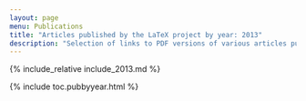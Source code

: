 ```yaml
---
layout: page
menu: Publications
title: "Articles published by the LaTeX project by year: 2013"
description: "Selection of links to PDF versions of various articles published by the LaTeX3 project and links to videos of their conference presentations."
---
```


{% include_relative include_2013.md %}

<div class="row">{% include toc.pubbyyear.html %}</div>
<div id="div_vgwpixel"></div>
